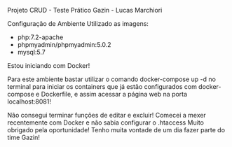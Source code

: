 Projeto CRUD - Teste Prático Gazin - Lucas Marchiori

Configuração de Ambiente
Utilizado as imagens:
- php:7.2-apache
- phpmyadmin/phpmyadmin:5.0.2
- mysql:5.7

Estou iniciando com Docker!

Para este ambiente bastar utilizar o comando docker-compose up -d no terminal para iniciar os containers que já estão configurados com docker-compose e Dockerfile, e assim acessar a página web 
na porta localhost:8081!


Não consegui terminar funções de editar e excluir!
Comecei a mexer recentemente com Docker e não sabia configurar o .htaccess
Muito obrigado pela oportunidade!
Tenho muita vontade de um dia fazer parte do time Gazin! 
